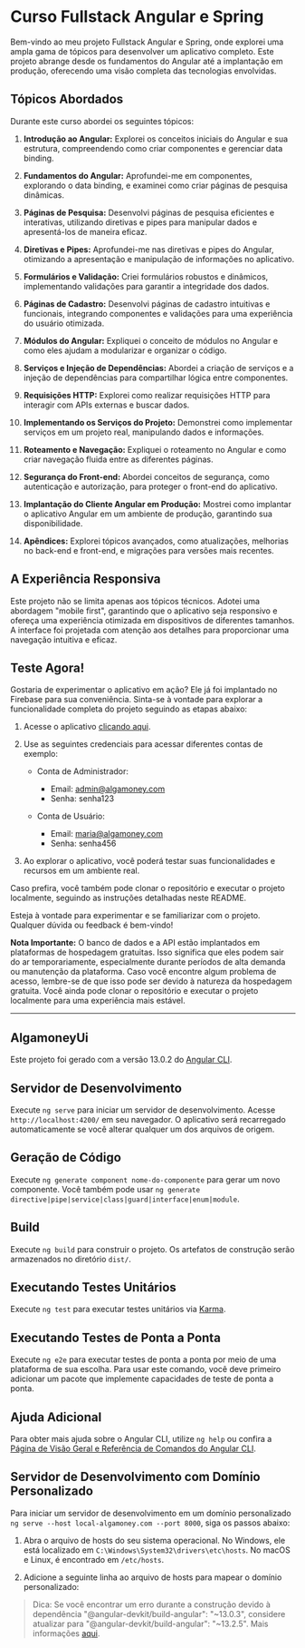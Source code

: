 # Curso Fullstack Angular e Spring

Bem-vindo ao meu projeto Fullstack Angular e Spring, onde explorei uma ampla gama de tópicos para desenvolver um aplicativo completo. Este projeto abrange desde os fundamentos do Angular até a implantação em produção, oferecendo uma visão completa das tecnologias envolvidas.

## Tópicos Abordados

Durante este curso abordei os seguintes tópicos:

1. **Introdução ao Angular:** Explorei os conceitos iniciais do Angular e sua estrutura, compreendendo como criar componentes e gerenciar data binding.

2. **Fundamentos do Angular:** Aprofundei-me em componentes, explorando o data binding, e examinei como criar páginas de pesquisa dinâmicas.

3. **Páginas de Pesquisa:** Desenvolvi páginas de pesquisa eficientes e interativas, utilizando diretivas e pipes para manipular dados e apresentá-los de maneira eficaz.

4. **Diretivas e Pipes:** Aprofundei-me nas diretivas e pipes do Angular, otimizando a apresentação e manipulação de informações no aplicativo.

5. **Formulários e Validação:** Criei formulários robustos e dinâmicos, implementando validações para garantir a integridade dos dados.

6. **Páginas de Cadastro:** Desenvolvi páginas de cadastro intuitivas e funcionais, integrando componentes e validações para uma experiência do usuário otimizada.

7. **Módulos do Angular:** Expliquei o conceito de módulos no Angular e como eles ajudam a modularizar e organizar o código.

8. **Serviços e Injeção de Dependências:** Abordei a criação de serviços e a injeção de dependências para compartilhar lógica entre componentes.

9. **Requisições HTTP:** Explorei como realizar requisições HTTP para interagir com APIs externas e buscar dados.

10. **Implementando os Serviços do Projeto:** Demonstrei como implementar serviços em um projeto real, manipulando dados e informações.

11. **Roteamento e Navegação:** Expliquei o roteamento no Angular e como criar navegação fluida entre as diferentes páginas.

12. **Segurança do Front-end:** Abordei conceitos de segurança, como autenticação e autorização, para proteger o front-end do aplicativo.

13. **Implantação do Cliente Angular em Produção:** Mostrei como implantar o aplicativo Angular em um ambiente de produção, garantindo sua disponibilidade.

14. **Apêndices:** Explorei tópicos avançados, como atualizações, melhorias no back-end e front-end, e migrações para versões mais recentes.

## A Experiência Responsiva

Este projeto não se limita apenas aos tópicos técnicos. Adotei uma abordagem "mobile first", garantindo que o aplicativo seja responsivo e ofereça uma experiência otimizada em dispositivos de diferentes tamanhos. A interface foi projetada com atenção aos detalhes para proporcionar uma navegação intuitiva e eficaz.

## Teste Agora!

Gostaria de experimentar o aplicativo em ação? Ele já foi implantado no Firebase para sua conveniência. Sinta-se à vontade para explorar a funcionalidade completa do projeto seguindo as etapas abaixo:

1. Acesse o aplicativo [clicando aqui](https://algamoney-app.web.app).
2. Use as seguintes credenciais para acessar diferentes contas de exemplo:

   - Conta de Administrador:

     - Email: admin@algamoney.com
     - Senha: senha123

   - Conta de Usuário:
     - Email: maria@algamoney.com
     - Senha: senha456

3. Ao explorar o aplicativo, você poderá testar suas funcionalidades e recursos em um ambiente real.

Caso prefira, você também pode clonar o repositório e executar o projeto localmente, seguindo as instruções detalhadas neste README.

Esteja à vontade para experimentar e se familiarizar com o projeto. Qualquer dúvida ou feedback é bem-vindo!

**Nota Importante:** O banco de dados e a API estão implantados em plataformas de hospedagem gratuitas. Isso significa que eles podem sair do ar temporariamente, especialmente durante períodos de alta demanda ou manutenção da plataforma. Caso você encontre algum problema de acesso, lembre-se de que isso pode ser devido à natureza da hospedagem gratuita. Você ainda pode clonar o repositório e executar o projeto localmente para uma experiência mais estável.

---

## AlgamoneyUi

Este projeto foi gerado com a versão 13.0.2 do [Angular CLI](https://github.com/angular/angular-cli).

## Servidor de Desenvolvimento

Execute `ng serve` para iniciar um servidor de desenvolvimento. Acesse `http://localhost:4200/` em seu navegador. O aplicativo será recarregado automaticamente se você alterar qualquer um dos arquivos de origem.

## Geração de Código

Execute `ng generate component nome-do-componente` para gerar um novo componente. Você também pode usar `ng generate directive|pipe|service|class|guard|interface|enum|module`.

## Build

Execute `ng build` para construir o projeto. Os artefatos de construção serão armazenados no diretório `dist/`.

## Executando Testes Unitários

Execute `ng test` para executar testes unitários via [Karma](https://karma-runner.github.io).

## Executando Testes de Ponta a Ponta

Execute `ng e2e` para executar testes de ponta a ponta por meio de uma plataforma de sua escolha. Para usar este comando, você deve primeiro adicionar um pacote que implemente capacidades de teste de ponta a ponta.

## Ajuda Adicional

Para obter mais ajuda sobre o Angular CLI, utilize `ng help` ou confira a [Página de Visão Geral e Referência de Comandos do Angular CLI](https://angular.io/cli).

## Servidor de Desenvolvimento com Domínio Personalizado

Para iniciar um servidor de desenvolvimento em um domínio personalizado `ng serve --host local-algamoney.com --port 8000`, siga os passos abaixo:

1. Abra o arquivo de hosts do seu sistema operacional. No Windows, ele está localizado em `C:\Windows\System32\drivers\etc\hosts`. No macOS e Linux, é encontrado em `/etc/hosts`.

2. Adicione a seguinte linha ao arquivo de hosts para mapear o domínio personalizado:

> Dica: Se você encontrar um erro durante a construção devido à dependência "@angular-devkit/build-angular": "~13.0.3", considere atualizar para "@angular-devkit/build-angular": "~13.2.5". Mais informações [aqui](https://github.com/angular/angular-cli/issues/22606).
